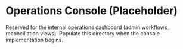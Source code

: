# Operations Console (Placeholder)

Reserved for the internal operations dashboard (admin workflows, reconciliation
views). Populate this directory when the console implementation begins.
